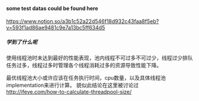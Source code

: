 #### some test datas could be found here
https://www.notion.so/a3b1c52a22d546f18d932c43faa8f5eb?v=593f1ad86ae9481c9e7a13bc5ff634d5


##### 学到了什么呢
使用线程池时未达到最好的性能表现，池内线程不可过多不可过少，线程过少排队任务过多，线程过多时管理各个线程消耗过多的资源导致性能下降。

最优线程池大小或许应该在任务执行时间，cpu数量，以及具体线程池implementation来进行计算。
貌似此结论在这里被讨论过
http://ifeve.com/how-to-calculate-threadpool-size/
